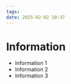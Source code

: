 ```yaml
---
tags: 
date: 2025-02-02 10:37
---
```


# Information

- Information 1
- Information 2
- Information 3